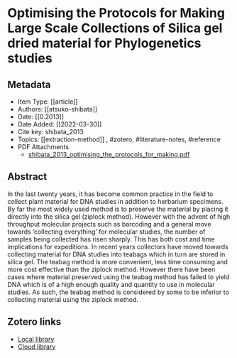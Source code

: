 # Optimising the Protocols for Making Large Scale Collections of Silica gel dried material for Phylogenetics studies

## Metadata

* Item Type: [[article]]
* Authors: [[atsuko-shibata]]
* Date: [[0.2013]]
* Date Added: [[2022-03-30]]
* Cite key: shibata_2013
* Topics: [[extraction-method]]
, #zotero, #literature-notes, #reference
* PDF Attachments
	- [shibata_2013_optimising_the_protocols_for_making.pdf](zotero://open-pdf/library/items/S3KBPEHT)

## Abstract

In the last twenty years, it has become common practice in the field to collect plant material for DNA studies in addition to herbarium specimens. By far the most widely used method is to preserve the material by placing it directly into the silica gel (ziplock method). However with the advent of high throughput molecular projects such as barcoding and a general move towards ‘collecting everything’ for molecular studies, the number of samples being collected has risen sharply. This has both cost and time implications for expeditions. In recent years collectors have moved towards collecting material for DNA studies into teabags which in turn are stored in silica gel. The teabag method is more convenient, less time consuming and more cost effective than the ziplock method. However there have been cases where material preserved using the teabag method has failed to yield DNA which is of a high enough quality and quantity to use in molecular studies. As such, the teabag method is considered by some to be inferior to collecting material using the ziplock method.


##  Zotero links
* [Local library](zotero://select/items/3_IWR4DSXS)
* [Cloud library](http://zotero.org/groups/4613367/items/IWR4DSXS)

